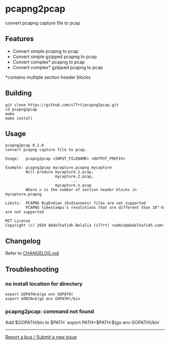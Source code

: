 # pcapng2pcap
convert pcapng capture file to pcap

## Features
- Convert simple pcapng to pcap
- Convert simple gzipped pcapng to pcap
- Convert complex* pcapng to pcap
- Convert complex* gzipped pcapng to pcap

\*contains multiple section header blocks

## Building
```
git clone https://github.com/s77rt/pcapng2pcap.git
cd pcapng2pcap
make
make install
```

## Usage
```
pcapng2pcap 0.1.0
convert pcapng capture file to pcap.

Usage:   pcapng2pcap <INPUT_FILENAME> <OUTPUT_PREFIX>

Example: pcapng2pcap mycapture.pcapng mycapture
         Will produce mycapture.1.pcap,
                      mycapture.2.pcap,
                             ...      
                      mycapture.n.pcap
         Where n is the number of section header blocks in mycapture.pcapng

Limits:  PCAPNG BigEndian (Endianness) files are not supported
         PCAPNG timestamps's resolutions that are different than 10^-6 are not supported

MIT License
Copyright (c) 2020 Abdelhafidh Belalia (s77rt) <admin@abdelhafidh.com>
```

## Changelog
Refer to [CHANGELOG.md](https://github.com/s77rt/pcapng2pcap/blob/master/docs/CHANGELOG.md)

## Troubleshooting
### no install location for directory
```
export GOPATH=$(go env GOPATH)
export GOBIN=$(go env GOPATH)/bin
```

### pcapng2pcap: command not found
Add $GOPATH/bin to $PATH `export PATH=$PATH:$(go env GOPATH)/bin`

___
[Report a bug / Submit a new issue](https://github.com/s77rt/pcapng2pcap/issues/new)

